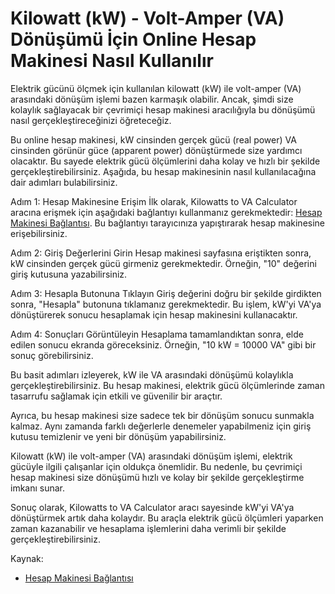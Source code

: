 Kilowatt (kW) - Volt-Amper (VA) Dönüşümü İçin Online Hesap Makinesi Nasıl Kullanılır
====================================================================================

Elektrik gücünü ölçmek için kullanılan kilowatt (kW) ile volt-amper (VA) arasındaki dönüşüm işlemi bazen karmaşık olabilir. Ancak, şimdi size kolaylık sağlayacak bir çevrimiçi hesap makinesi aracılığıyla bu dönüşümü nasıl gerçekleştireceğinizi öğreteceğiz.

Bu online hesap makinesi, kW cinsinden gerçek gücü (real power) VA cinsinden görünür güce (apparent power) dönüştürmede size yardımcı olacaktır. Bu sayede elektrik gücü ölçümlerini daha kolay ve hızlı bir şekilde gerçekleştirebilirsiniz. Aşağıda, bu hesap makinesinin nasıl kullanılacağına dair adımları bulabilirsiniz.

Adım 1: Hesap Makinesine Erişim İlk olarak, Kilowatts to VA Calculator aracına erişmek için aşağıdaki bağlantıyı kullanmanız gerekmektedir: [Hesap Makinesi Bağlantısı](https://www.onlinecalculatorsfree.com/tr/tools/kilowatts-to-va-calculator.html). Bu bağlantıyı tarayıcınıza yapıştırarak hesap makinesine erişebilirsiniz.

Adım 2: Giriş Değerlerini Girin Hesap makinesi sayfasına eriştikten sonra, kW cinsinden gerçek gücü girmeniz gerekmektedir. Örneğin, "10" değerini giriş kutusuna yazabilirsiniz.

Adım 3: Hesapla Butonuna Tıklayın Giriş değerini doğru bir şekilde girdikten sonra, "Hesapla" butonuna tıklamanız gerekmektedir. Bu işlem, kW'yi VA'ya dönüştürerek sonucu hesaplamak için hesap makinesini kullanacaktır.

Adım 4: Sonuçları Görüntüleyin Hesaplama tamamlandıktan sonra, elde edilen sonucu ekranda göreceksiniz. Örneğin, "10 kW = 10000 VA" gibi bir sonuç görebilirsiniz.

Bu basit adımları izleyerek, kW ile VA arasındaki dönüşümü kolaylıkla gerçekleştirebilirsiniz. Bu hesap makinesi, elektrik gücü ölçümlerinde zaman tasarrufu sağlamak için etkili ve güvenilir bir araçtır.

Ayrıca, bu hesap makinesi size sadece tek bir dönüşüm sonucu sunmakla kalmaz. Aynı zamanda farklı değerlerle denemeler yapabilmeniz için giriş kutusu temizlenir ve yeni bir dönüşüm yapabilirsiniz.

Kilowatt (kW) ile volt-amper (VA) arasındaki dönüşüm işlemi, elektrik gücüyle ilgili çalışanlar için oldukça önemlidir. Bu nedenle, bu çevrimiçi hesap makinesi size dönüşümü hızlı ve kolay bir şekilde gerçekleştirme imkanı sunar.

Sonuç olarak, Kilowatts to VA Calculator aracı sayesinde kW'yi VA'ya dönüştürmek artık daha kolaydır. Bu araçla elektrik gücü ölçümleri yaparken zaman kazanabilir ve hesaplama işlemlerini daha verimli bir şekilde gerçekleştirebilirsiniz.

Kaynak:

- [Hesap Makinesi Bağlantısı](https://www.onlinecalculatorsfree.com/tr/tools/kilowatts-to-va-calculator.html)
